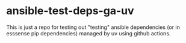 # ansible-test-deps-ga-uv

This is just a repo for testing out "testing" ansible dependencies (or in esssense pip dependencies) managed by uv using github actions.
